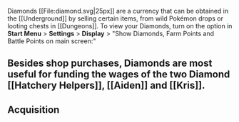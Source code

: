 Diamonds [[File:diamond.svg|25px]] are a currency that can be obtained in the [[Underground]] by selling certain items, from wild Pokémon drops or looting chests in [[Dungeons]].  To view your Diamonds, turn on the option in **Start Menu** > **Settings** > **Display** > "Show Diamonds, Farm Points and Battle Points on main screen:"

Besides shop purchases, Diamonds are most useful for funding the wages of the two Diamond [[Hatchery Helpers]], [[Aiden]] and [[Kris]].
---

## Acquisition

